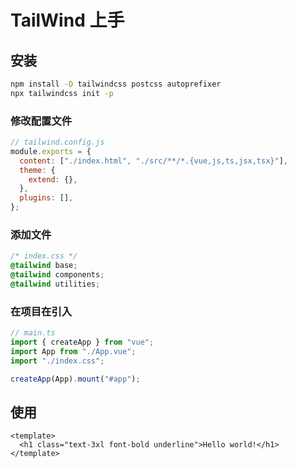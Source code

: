 # TailWind 上手

## 安装

```bash
npm install -D tailwindcss postcss autoprefixer
npx tailwindcss init -p
```

### 修改配置文件

```js
// tailwind.config.js
module.exports = {
  content: ["./index.html", "./src/**/*.{vue,js,ts,jsx,tsx}"],
  theme: {
    extend: {},
  },
  plugins: [],
};
```

### 添加文件

```css
/* index.css */
@tailwind base;
@tailwind components;
@tailwind utilities;
```

### 在项目在引入

```ts
// main.ts
import { createApp } from "vue";
import App from "./App.vue";
import "./index.css";

createApp(App).mount("#app");
```

## 使用

```vue
<template>
  <h1 class="text-3xl font-bold underline">Hello world!</h1>
</template>
```
